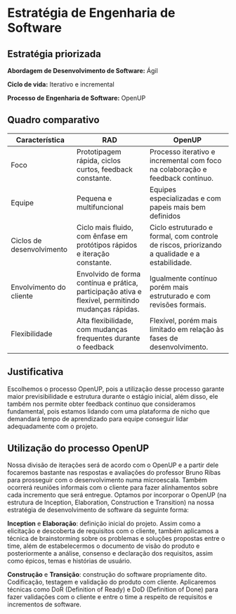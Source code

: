 # Estratégia de Engenharia de Software

## Estratégia priorizada

**Abordagem de Desenvolvimento de Software:** Ágil

**Ciclo de vida:** Iterativo e incremental

**Processo de Engenharia de Software:** OpenUP

## Quadro comparativo

| **Característica**        | **RAD**                                                                                            | **OpenUP**                                                                                    |
| ------------------------- | -------------------------------------------------------------------------------------------------- | --------------------------------------------------------------------------------------------- |
| Foco                      | Prototipagem rápida, ciclos curtos, feedback constante.                                            | Processo iterativo e incremental com foco na colaboração e feedback contínuo.                 |
| Equipe                    | Pequena e multifuncional                                                                           | Equipes especializadas e com papeis mais bem definidos                                        |
| Ciclos de desenvolvimento | Ciclo mais fluido, com ênfase em protótipos rápidos e iteração constante.                          | Ciclo estruturado e formal, com controle de riscos, priorizando a qualidade e a estabilidade. |
| Envolvimento do cliente   | Envolvido de forma contínua e prática, participação ativa e flexível, permitindo mudanças rápidas. | Igualmente contínuo porém mais estruturado e com revisões formais.                            |
| Flexibilidade             | Alta flexibilidade, com mudanças frequentes durante o feedback                                     | Flexível, porém mais limitado em relação às fases de desenvolvimento.                         |

## Justificativa

Escolhemos o processo OpenUP, pois a utilização desse processo garante maior previsibilidade e estrutura durante o estágio inicial, além disso, ele também nos permite obter feedback contínuo que consideramos fundamental, pois estamos lidando com uma plataforma de nicho que demandará tempo de aprendizado para equipe conseguir lidar adequadamente com o projeto.

## Utilização do processo OpenUP

Nossa divisão de iterações será de acordo com o OpenUP e a partir dele focaremos bastante nas respostas e avaliações do professor Bruno Ribas para prosseguir com o desenvolvimento numa microescala. Também ocorrerá reuniões informais com o cliente para fazer alinhamentos sobre cada incremento que será entregue. Optamos por incorporar o OpenUP (na estrutura de Inception, Elaboration, Construction e Transition) na nossa estratégia de desenvolvimento de software da seguinte forma:

**Inception** e **Elaboração**: definição inicial do projeto. Assim como a elicitação e descoberta de requisitos com o cliente, também aplicamos a técnica de brainstorming sobre os problemas e soluções propostas entre o time, além de estabelecermos o documento de visão do produto e posteriormente a análise, consenso e declaração dos requisitos, assim como épicos, temas e histórias de usuário.

 **Construção** e **Transição**: construção do software propriamente dito. Codificação, testagem e validação do produto com cliente. Aplicaremos técnicas como DoR (Definition of Ready) e DoD (Definition of Done) para fazer validações com o cliente e entre o time a respeito de requisitos e incrementos de software.